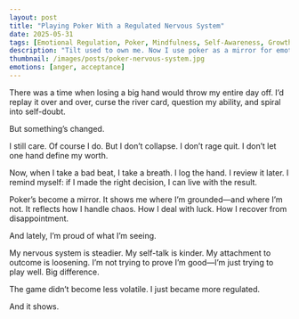 ```yaml
---
layout: post
title: "Playing Poker With a Regulated Nervous System"
date: 2025-05-31
tags: [Emotional Regulation, Poker, Mindfulness, Self-Awareness, Growth Under Pressure]
description: "Tilt used to own me. Now I use poker as a mirror for emotional growth."
thumbnail: /images/posts/poker-nervous-system.jpg
emotions: [anger, acceptance]
---
```


There was a time when losing a big hand would throw my entire day off. I’d replay it over and over, curse the river card, question my ability, and spiral into self-doubt.

But something’s changed.

I still care. Of course I do. But I don’t collapse. I don’t rage quit. I don’t let one hand define my worth.

Now, when I take a bad beat, I take a breath. I log the hand. I review it later. I remind myself: if I made the right decision, I can live with the result.

Poker’s become a mirror. It shows me where I’m grounded—and where I’m not. It reflects how I handle chaos. How I deal with luck. How I recover from disappointment.

And lately, I’m proud of what I’m seeing.

My nervous system is steadier. My self-talk is kinder. My attachment to outcome is loosening. I’m not trying to prove I’m good—I’m just trying to play well. Big difference.

The game didn’t become less volatile. I just became more regulated.

And it shows.
